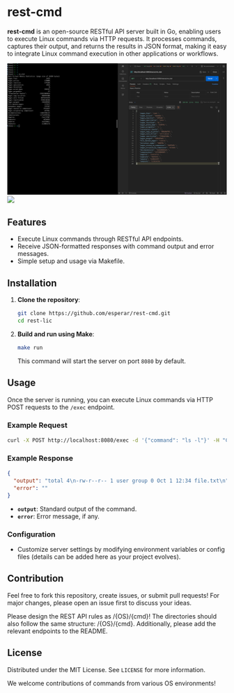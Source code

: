 # rest-cmd

**rest-cmd** is an open-source RESTful API server built in Go, enabling users to execute Linux commands via HTTP requests. It processes commands, captures their output, and returns the results in JSON format, making it easy to integrate Linux command execution in other applications or workflows.

![vmstat.png](vmstat.png)![](./vmstat.gif)

## Features

- Execute Linux commands through RESTful API endpoints.
- Receive JSON-formatted responses with command output and error messages.
- Simple setup and usage via Makefile.

## Installation

1. **Clone the repository**:
   ```bash
   git clone https://github.com/esperar/rest-cmd.git
   cd rest-lic
   ```

2. **Build and run using Make**:
   ```bash
   make run
   ```

   This command will start the server on port `8080` by default.

## Usage

Once the server is running, you can execute Linux commands via HTTP POST requests to the `/exec` endpoint.

### Example Request

```bash
curl -X POST http://localhost:8080/exec -d '{"command": "ls -l"}' -H "Content-Type: application/json"
```

### Example Response

```json
{
  "output": "total 4\n-rw-r--r-- 1 user group 0 Oct 1 12:34 file.txt\n",
  "error": ""
}
```

- **`output`**: Standard output of the command.
- **`error`**: Error message, if any.

### Configuration

- Customize server settings by modifying environment variables or config files (details can be added here as your project evolves).

## Contribution

Feel free to fork this repository, create issues, or submit pull requests! For major changes, please open an issue first to discuss your ideas.

Please design the REST API rules as /{OS}/{cmd}! The directories should also follow the same structure: /{OS}/{cmd}. Additionally, please add the relevant endpoints to the README.


## License

Distributed under the MIT License. See `LICENSE` for more information.

We welcome contributions of commands from various OS environments!

